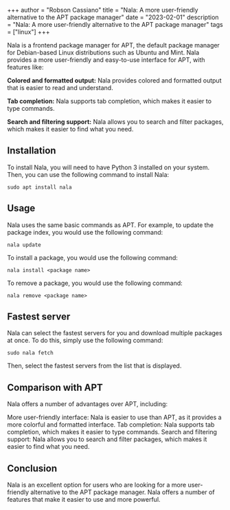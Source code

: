 +++
author = "Robson Cassiano"
title = "Nala: A more user-friendly alternative to the APT package manager"
date = "2023-02-01"
description = "Nala: A more user-friendly alternative to the APT package manager"
tags = ["linux"]
+++

Nala is a frontend package manager for APT, the default package manager for Debian-based Linux distributions such as Ubuntu and Mint. 
Nala provides a more user-friendly and easy-to-use interface for APT, with features like:

**Colored and formatted output:** Nala provides colored and formatted output that is easier to read and understand.

**Tab completion:** Nala supports tab completion, which makes it easier to type commands.

**Search and filtering support:** Nala allows you to search and filter packages, which makes it easier to find what you need.

## Installation

To install Nala, you will need to have Python 3 installed on your system. Then, you can use the following command to install Nala:

```shell
sudo apt install nala
```
## Usage

Nala uses the same basic commands as APT. For example, to update the package index, you would use the following command:

```shell
nala update
```
To install a package, you would use the following command:

```shell
nala install <package name>
```
To remove a package, you would use the following command:
```shell
nala remove <package name>
```

## Fastest server

Nala can select the fastest servers for you and download multiple packages at once. To do this, simply use the following command:

```shell
sudo nala fetch
```

Then, select the fastest servers from the list that is displayed.

## Comparison with APT

Nala offers a number of advantages over APT, including:

More user-friendly interface: Nala is easier to use than APT, as it provides a more colorful and formatted interface.
Tab completion: Nala supports tab completion, which makes it easier to type commands.
Search and filtering support: Nala allows you to search and filter packages, which makes it easier to find what you need.

## Conclusion

Nala is an excellent option for users who are looking for a more user-friendly alternative to the APT package manager. Nala offers a number of features that make it easier to use and more powerful.
